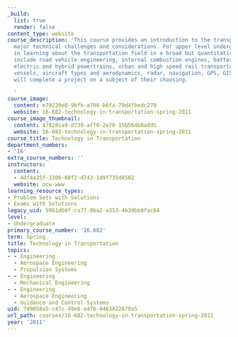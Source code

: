 ```yaml
---
_build:
  list: true
  render: false
content_type: website
course_description: 'This course provides an introduction to the transportation industry''s
  major technical challenges and considerations. For upper level undergraduates interested
  in learning about the transportation field in a broad but quantitative manner. Topics
  include road vehicle engineering, internal combustion engines, batteries and motors,
  electric and hybrid powertrains, urban and high speed rail transportation, water
  vessels, aircraft types and aerodynamics, radar, navigation, GPS, GIS. Students
  will complete a project on a subject of their choosing.

  '
course_image:
  content: e79220e0-9bfb-a790-b6fa-79d4fbedc270
  website: 16-682-technology-in-transportation-spring-2011
course_image_thumbnail:
  content: 47828ca9-d738-aff0-2e78-15b564b8add5
  website: 16-682-technology-in-transportation-spring-2011
course_title: Technology in Transportation
department_numbers:
- '16'
extra_course_numbers: ''
instructors:
  content:
  - 4df4a35f-3306-08f2-d743-1d9f735d8502
  website: ocw-www
learning_resource_types:
- Problem Sets with Solutions
- Exams with Solutions
legacy_uid: 5961d60f-ca77-0ba2-a353-4b39bb0fac64
level:
- Undergraduate
primary_course_number: '16.682'
term: Spring
title: Technology in Transportation
topics:
- - Engineering
  - Aerospace Engineering
  - Propulsion Systems
- - Engineering
  - Mechanical Engineering
- - Engineering
  - Aerospace Engineering
  - Guidance and Control Systems
uid: 7d9058a5-c47c-49e6-a4f6-0463822879a5
url_path: courses/16-682-technology-in-transportation-spring-2011
year: '2011'
---
```

